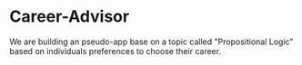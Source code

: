 # Career-Advisor
We are building an pseudo-app base on a topic called "Propositional Logic" based on individuals preferences to choose their career.
